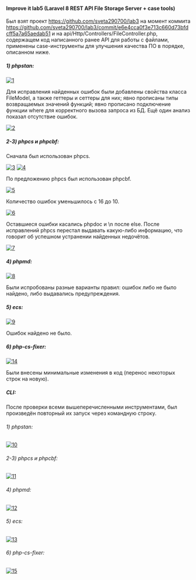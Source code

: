 #### Improve it lab5 (Laravel 8 REST API File Storage Server + case tools)
Был взят проект https://github.com/sveta290700/lab3 на момент коммита https://github.com/sveta290700/lab3/commit/e6e4cca0f3e713c660d73bfdcff5a7a65aedab51 и на api/Http/Controllers/FileController.php, содержащем код написанного ранее API для работы с файлами, применены case-инструменты для улучшения качества ПО в порядке, описанном ниже.
##### 1) phpstan:
<a href="https://ibb.co/xjrGJt9"><img src="https://i.ibb.co/r6XM4R8/1.png" alt="1" border="0"></a>

Для исправления найденных ошибок были добавлены свойства класса FileModel, а также геттеры и сеттеры для них; явно прописаны типы возвращаемых значений функций; явно прописано подключение функции where для корректного вызова запроса из БД. Ещё один анализ показал отсутствие ошибок.

<a href="https://ibb.co/pwhKqr1"><img src="https://i.ibb.co/QQDH0jJ/2.png" alt="2" border="0"></a>
##### 2-3) phpcs и phpcbf:
Сначала был использован phpcs.

<a href="https://ibb.co/0VkSh6Z"><img src="https://i.ibb.co/TqZSm7R/3.png" alt="3" border="0"></a>
<a href="https://imgbb.com/"><img src="https://i.ibb.co/FXyNTBs/4.png" alt="4" border="0"></a>

По предложению phpcs был использован phpcbf.

<a href="https://imgbb.com/"><img src="https://i.ibb.co/NSkVmFS/5.png" alt="5" border="0"></a>

Количество ошибок уменьшилось с 16 до 10.

<a href="https://imgbb.com/"><img src="https://i.ibb.co/Dkrm8DK/6.png" alt="6" border="0"></a>

Оставшиеся ошибки касались phpdoc и \n после else. После исправлений phpcs перестал выдавать какую-либо информацию, что говорит об успешном устранении найденных недочётов.

<a href="https://imgbb.com/"><img src="https://i.ibb.co/fX6mv7p/7.png" alt="7" border="0"></a>
##### 4) phpmd:
<a href="https://ibb.co/hfX1LvQ"><img src="https://i.ibb.co/vYsvV8y/8.png" alt="8" border="0"></a>

Были испробованы разные варианты правил: ошибок либо не было найдено, либо выдавались предупреждения.
##### 5) ecs:
<a href="https://ibb.co/TkYd8Tg"><img src="https://i.ibb.co/PNF0hY6/9.png" alt="9" border="0"></a>

Ошибок найдено не было.
##### 6) php-cs-fixer:
<a href="https://ibb.co/2gHHvdf"><img src="https://i.ibb.co/dGxxPDz/14.png" alt="14" border="0"></a>

Были внесены минимальные изменения в код (перенос некоторых строк на новую).
##### CLI:
После проверки всеми вышеперечисленными инструментами, был произведён повторный их запуск через командную строку.
###### 1) phpstan:
<a href="https://ibb.co/JRWqFn4"><img src="https://i.ibb.co/TBD1qcS/10.png" alt="10" border="0"></a>
###### 2-3) phpcs и phpcbf:
<a href="https://ibb.co/3zqTKb3"><img src="https://i.ibb.co/hfjg0N6/11.png" alt="11" border="0"></a>
###### 4) phpmd:
<a href="https://ibb.co/2KCGR9j"><img src="https://i.ibb.co/pXMYN73/12.png" alt="12" border="0"></a>
###### 5) ecs:
<a href="https://ibb.co/QHBc5V0"><img src="https://i.ibb.co/Yd9WrSg/13.png" alt="13" border="0"></a>
###### 6) php-cs-fixer:
<a href="https://ibb.co/mRymJsW"><img src="https://i.ibb.co/XW59XBR/15.png" alt="15" border="0"></a>
